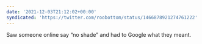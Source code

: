 ```yaml
---
date: '2021-12-03T21:12:02+00:00'
syndicated: 'https://twitter.com/roobottom/status/1466878921274761222'
---
```

Saw someone online say “no shade” and had to Google what they meant.
